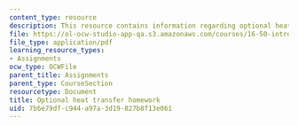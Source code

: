 ```yaml
---
content_type: resource
description: This resource contains information regarding optional heat transfer homework.
file: https://ol-ocw-studio-app-qa.s3.amazonaws.com/courses/16-50-introduction-to-propulsion-systems-spring-2012/7b6e79dfc944a97a3d19827b8f13e061_MIT16_50S12_hw_opt.pdf
file_type: application/pdf
learning_resource_types:
- Assignments
ocw_type: OCWFile
parent_title: Assignments
parent_type: CourseSection
resourcetype: Document
title: Optional heat transfer homework
uid: 7b6e79df-c944-a97a-3d19-827b8f13e061
---
```

